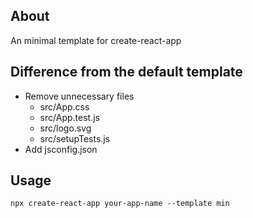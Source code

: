 ## About

An minimal template for create-react-app

## Difference from the default template

- Remove unnecessary files
  - src/App.css
  - src/App.test.js
  - src/logo.svg
  - src/setupTests.js
- Add jsconfig.json

## Usage

```
npx create-react-app your-app-name --template min
```
